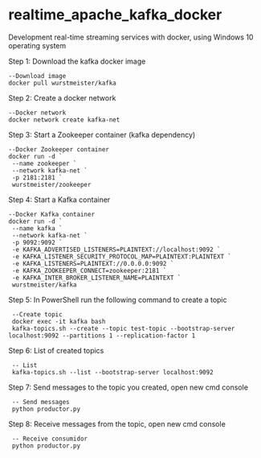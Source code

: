 # realtime_apache_kafka_docker
 Development real-time streaming services with docker, using Windows 10 operating system

Step 1: Download the kafka docker image

    --Download image
    docker pull wurstmeister/kafka

Step 2: Create a docker network

    --Docker network
    docker network create kafka-net

Step 3: Start a Zookeeper container (kafka dependency)

    --Docker Zookeeper container
    docker run -d `
     --name zookeeper `
     --network kafka-net `
     -p 2181:2181 `
     wurstmeister/zookeeper

Step 4: Start a Kafka container

    --Docker Kafka container
    docker run -d `
     --name kafka `
     --network kafka-net `
     -p 9092:9092 `
     -e KAFKA_ADVERTISED_LISTENERS=PLAINTEXT://localhost:9092 `
     -e KAFKA_LISTENER_SECURITY_PROTOCOL_MAP=PLAINTEXT:PLAINTEXT `
     -e KAFKA_LISTENERS=PLAINTEXT://0.0.0.0:9092 `
     -e KAFKA_ZOOKEEPER_CONNECT=zookeeper:2181 `
     -e KAFKA_INTER_BROKER_LISTENER_NAME=PLAINTEXT `
     wurstmeister/kafka

Step 5: In PowerShell run the following command to create a topic

     --Create topic
     docker exec -it kafka bash
     kafka-topics.sh --create --topic test-topic --bootstrap-server localhost:9092 --partitions 1 --replication-factor 1

Step 6: List of created topics

     -- List
     kafka-topics.sh --list --bootstrap-server localhost:9092

Step 7: Send messages to the topic you created, open new cmd console

     -- Send messages
     python productor.py

Step 8: Receive messages from the topic, open new cmd console

     -- Receive consumidor
     python productor.py

